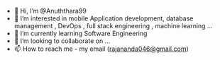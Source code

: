 - 👋 Hi, I’m @Anuththara99
- 👀 I’m interested in mobile Application development, database management , DevOps , full stack engineering , machine learning ...
- 🌱 I’m currently learning Software Engineering
- 💞️ I’m looking to collaborate on ...
- 📫 How to reach me - my email (rajananda046@gmail.com)

<!---
Anuththara99/Anuththara99 is a ✨ special ✨ repository because its `README.md` (this file) appears on your GitHub profile.
You can click the Preview link to take a look at your changes.
--->

